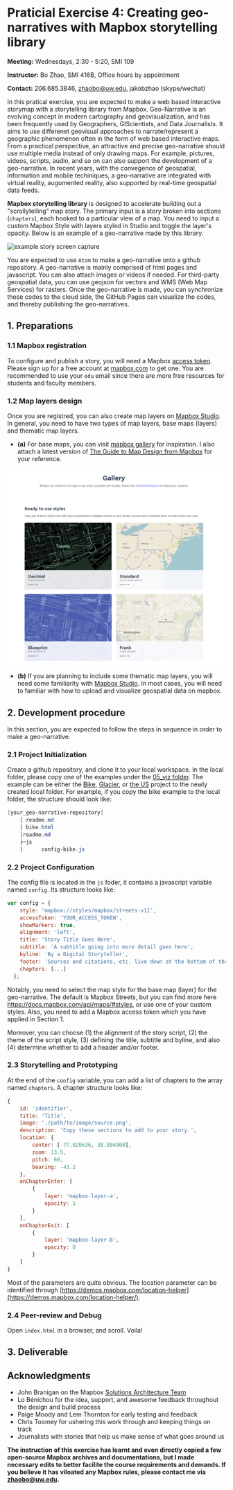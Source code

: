 # Praticial Exercise 4: Creating geo-narratives with Mapbox storytelling library

**Meeting:** Wednesdays, 2:30 - 5:20, SMI 109

**Instructor:** Bo Zhao, SMI 416B, Office hours by appointment

**Contact:** 206.685.3846, zhaobo@uw.edu, jakobzhao (skype/wechat)

In this pratical exercise, you are expected to make a web based interactive storymap with a storytelling library from Mapbox. Geo-Narrative is an evolving concept in modern cartography and geovisualization, and has been frequently used by Geographers, GIScientists, and Data Journalists. It aims to use differenet geovisual approaches to narrate/represent a geographic phenomenon often in the form of web based interactive maps. From a practical perspective, an attractive and precise geo-narrative should use multiple media instead of only drawing maps. For example, pictures, videos, scripts, audio, and so on can also support the development of a geo-narrative. In recent years, with the convegence of geospatial, information and mobile techiniques, a geo-narrative are integrated with virtual reality, augumented reality, also supported by real-time geospatial data feeds.

**Mapbox storytelling library** is designed to accelerate building out a "scrollytelling" map story. The primary input is a story broken into sections (`chapters`), each hooked to a particular view of a map. You need to input a custom Mapbox Style with layers styled in Studio and toggle the layer's opacity. Below is an example of a geo-narrative made by this library.

![example story screen capture](img/glacierdemo.gif)

You are expected to use `Atom` to make a geo-narrative onto a github repository. A geo-narrative is mainly comprised of html pages and javascript. You can also attach images or videos if needed. For third-party geospatial data, you can use geojson for vectors and WMS (Web Map Services) for rasters. Once the geo-narrative is made, you can synchronize these codes to the cloud side, the GitHub Pages can visualize the codes, and thereby publishing the geo-narratives.

## 1. Preparations

### 1.1 Mapbox registration

To configure and publish a story, you will need a Mapbox [access token](https://docs.mapbox.com/help/glossary/access-token). Please sign up for a free account at [mapbox.com](https://www.mapbox.com/signup/) to get one. You are recommended to use your `edu` email since there are more free resources for students and faculty members.

### 1.2 Map layers design

 Once you are registred, you can also create map layers on [Mapbox Studio](https://studio.mapbox.com). In general, you need to have two types of map layers, base maps (layers) and thematic map layers.

 - **(a)** For base maps, you can visit [mapbox gallery](https://www.mapbox.com/gallery/) for inspiration. I also attach a latest version of [The Guide to Map Design from Mapbox](the-guide-to-map-design.pdf) for your reference.

 ![](img/gallery.png)

- **(b)** If you are planning to include some thematic map layers, you will need some familiarity with [Mapbox Studio](https://studio.mapbox.com). In most cases, you will need to familiar with how to upload and visualize geospatial data on mapbox.

## 2. Development procedure

In this section, you are expected to follow the steps in sequence in order to make a geo-narrative.


### 2.1 Project Initialization

Create a github repository, and clone it to your local workspace. In the local folder, please copy one of the examples under the [05_viz folder](05_viz). The example can be either the [Bike](bike.html), [Glacier](glacier.html), or [the US](us.html) project to the newly created local folder. For example, if you copy the bike example to the local folder, the structure should look like:

```powershell
[your_geo-narrative-repository]
    │ readme.md
    │ bike.html
    │readme.md
    ├─js
    │      config-bike.js
```

### 2.2 Project Configuration

The config file is located in the `js` foder, it contains a javascript variable named `config`. Its structure looks like:

```JavaScript
var config = {
    style: 'mapbox://styles/mapbox/streets-v11',
    accessToken: 'YOUR_ACCESS_TOKEN',
    showMarkers: true,
    alignment: 'left',
    title: 'Story Title Goes Here',
    subtitle: 'A subtitle going into more detail goes here',
    byline: 'By a Digital Storyteller',
    footer: 'Sources and citations, etc. live down at the bottom of the story',
    chapters: [...]
  };
```

Notably, you need to select the map style for the base map (layer) for the geo-narrative. The default is Mapbox Streets, but you can find more here https://docs.mapbox.com/api/maps/#styles, or use one of your custom styles. Also, you need to add a Mapbox access token which you have applied in Section 1.

Moreover, you can choose (1) the alignment of the story script, (2) the theme of the script style,  (3) defining the title, subtitle and byline, and also (4) determine whether to add a header and/or footer.


### 2.3 Storytelling and Prototyping



At the end of the `config` variable, you can add a list of chapters to the array named `chapters`. A chapter structure looks like:


```javascript
{
    id: 'identifier',
    title: 'Title',
    image: './path/to/image/source.png',
    description: 'Copy these sections to add to your story.',
    location: {
        center: [-77.020636, 38.886900],
        zoom: 13.5,
        pitch: 60,
        bearing: -43.2
    },
    onChapterEnter: [
        {
            layer: 'mapbox-layer-a',
            opacity: 1
        }
    ],
    onChapterExit: [
        {
            layer: 'mapbox-layer-b',
            opacity: 0
        }
    ]
}
```

Most of the parameters are quite obvious. The location parameter can be identified through [https://demos.mapbox.com/location-helper](https://demos.mapbox.com/location-helper/).



### 2.4 Peer-review and Debug



Open `index.html` in a browser, and scroll. Voila!

## 3. Deliverable




## Acknowledgments

* John Branigan on the Mapbox [Solutions Architecture Team](mailto:solutions_architecture@mapbox.com)
* Lo Bénichou for the idea, support, and awesome feedback throughout the design and build process
* Paige Moody and Lem Thornton for early testing and feedback
* Chris Toomey for ushering this work through and keeping things on track
* Journalists with stories that help us make sense of what goes around us

**The instruction of this exercise has learnt and even directly copied a few open-source Mapbox archives and documentations, but I made necessary edits to better facilite the course requirements and demands. If you believe it has viloated any Mapbox rules, please contact me via zhaobo@uw.edu.**
